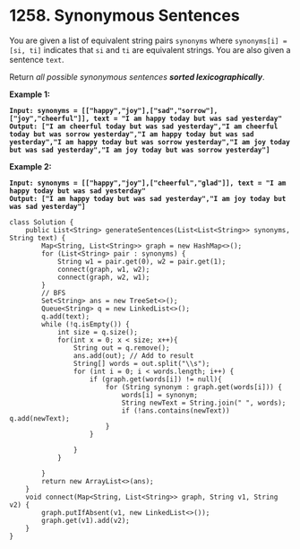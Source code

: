 # 1258. Synonymous Sentences

You are given a list of equivalent string pairs `synonyms` where `synonyms[i] = [si, ti]` indicates that `si` and `ti` are equivalent strings. You are also given a sentence `text`.

Return _all possible synonymous sentences **sorted lexicographically**_.

&#x20;

**Example 1:**

<pre><code><strong>Input: synonyms = [["happy","joy"],["sad","sorrow"],["joy","cheerful"]], text = "I am happy today but was sad yesterday"
</strong><strong>Output: ["I am cheerful today but was sad yesterday","I am cheerful today but was sorrow yesterday","I am happy today but was sad yesterday","I am happy today but was sorrow yesterday","I am joy today but was sad yesterday","I am joy today but was sorrow yesterday"]
</strong></code></pre>

**Example 2:**

<pre><code><strong>Input: synonyms = [["happy","joy"],["cheerful","glad"]], text = "I am happy today but was sad yesterday"
</strong><strong>Output: ["I am happy today but was sad yesterday","I am joy today but was sad yesterday"]
</strong></code></pre>

```
class Solution {
    public List<String> generateSentences(List<List<String>> synonyms, String text) {
        Map<String, List<String>> graph = new HashMap<>();
        for (List<String> pair : synonyms) {
            String w1 = pair.get(0), w2 = pair.get(1);
            connect(graph, w1, w2);
            connect(graph, w2, w1);
        }
        // BFS
        Set<String> ans = new TreeSet<>();
        Queue<String> q = new LinkedList<>();
        q.add(text);
        while (!q.isEmpty()) {
            int size = q.size();
            for(int x = 0; x < size; x++){
                String out = q.remove();
                ans.add(out); // Add to result
                String[] words = out.split("\\s");
                for (int i = 0; i < words.length; i++) {
                    if (graph.get(words[i]) != null){
                        for (String synonym : graph.get(words[i])) { 
                            words[i] = synonym;
                            String newText = String.join(" ", words);
                            if (!ans.contains(newText)) q.add(newText);
                        }                        
                    }

                }                
            }

        }
        return new ArrayList<>(ans);
    }
    void connect(Map<String, List<String>> graph, String v1, String v2) {
        graph.putIfAbsent(v1, new LinkedList<>());
        graph.get(v1).add(v2);
    }
}
```
